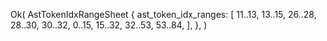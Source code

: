 Ok(
    AstTokenIdxRangeSheet {
        ast_token_idx_ranges: [
            11..13,
            13..15,
            26..28,
            28..30,
            30..32,
            0..15,
            15..32,
            32..53,
            53..84,
        ],
    },
)